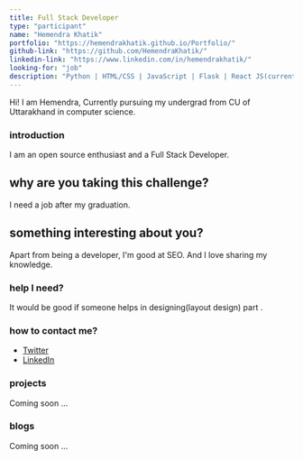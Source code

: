 ```yaml
---
title: Full Stack Developer
type: "participant"
name: "Hemendra Khatik"
portfolio: "https://hemendrakhatik.github.io/Portfolio/"
github-link: "https://github.com/HemendraKhatik/"
linkedin-link: "https://www.linkedin.com/in/hemendrakhatik/"
looking-for: "job"
description: "Python | HTML/CSS | JavaScript | Flask | React JS(currently learning)"
---
```


Hi! I am Hemendra, Currently pursuing my undergrad from CU of Uttarakhand in computer science.

### introduction

I am an open source enthusiast and a Full Stack Developer.

## why are you taking this challenge?

I need a job after my graduation.

## something interesting about you?

Apart from being a developer, I'm good at SEO. And I love sharing my knowledge.

### help I need?

It would be good if someone helps in designing(layout design) part .

### how to contact me?

- [Twitter](https://twitter.com/aamchora)
- [LinkedIn](https://www.linkedin.com/in/hemendrakhatik/)

### projects

Coming soon ...


### blogs

Coming soon ...

